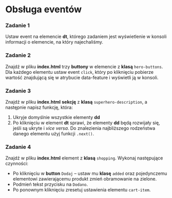 # Obsługa eventów

### Zadanie 1
Ustaw event na elemencie **dt**, którego zadaniem jest wyświetlenie w konsoli informacji o elemencie, na który najechaliśmy.

### Zadanie 2
Znajdź w pliku **index.html** trzy **buttony** w elemencie z **klasą** ```hero-buttons```. Dla każdego elementu ustaw event ```click```, który po kliknięciu pobierze wartość znajdującą się w atrybucie data-feature i wyświetli ją w konsoli.

### Zadanie 3
Znajdź w pliku **index.html** **sekcję** z **klasą** ```superhero-description```, a następnie napisz funkcję, która:
1. Ukryje domyślnie wszystkie elementy **dd**
2. Po kliknięciu w element **dt** sprawi, że elementy **dd** będą rozwijały się, jeśli są ukryte i _vice versa_.
Do znalezienia najbliższego rodzeństwa danego elementu użyj funkcji ```.next()```.

### Zadanie 4
Znajdź w pliku **index.html** element z **klasą** ```shopping```. Wykonaj następujące czynności:
* Po kliknięciu w **button** ```Dodaj``` &ndash; ustaw mu **klasę** ```added``` oraz pojedynczemu elementowi zawierającemu produkt zmień obramowanie na zielone.
* Podmień tekst przycisku na ```Dodano```.
* Po ponownym kliknięciu zresetuj ustawienia elementu ```cart-item```.
